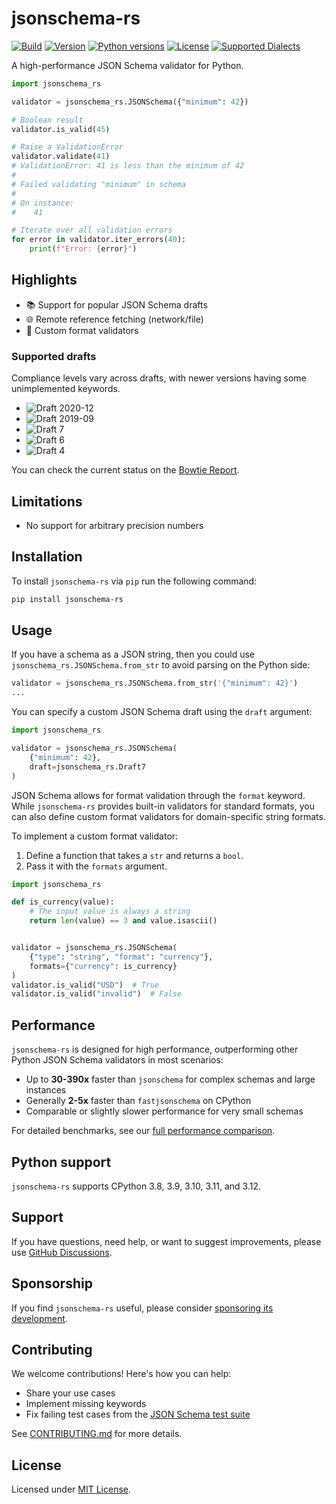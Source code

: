 # jsonschema-rs

[![Build](https://img.shields.io/github/actions/workflow/status/Stranger6667/jsonschema-rs/ci.yml?branch=master&style=flat-square)](https://github.com/Stranger6667/jsonschema-rs/actions)
[![Version](https://img.shields.io/pypi/v/jsonschema-rs.svg?style=flat-square)](https://pypi.org/project/jsonschema-rs/)
[![Python versions](https://img.shields.io/pypi/pyversions/jsonschema-rs.svg?style=flat-square)](https://pypi.org/project/jsonschema-rs/)
[![License](https://img.shields.io/pypi/l/jsonschema-rs.svg?style=flat-square)](https://opensource.org/licenses/MIT)
[<img alt="Supported Dialects" src="https://img.shields.io/endpoint?url=https%3A%2F%2Fbowtie.report%2Fbadges%2Frust-jsonschema%2Fsupported_versions.json&style=flat-square">](https://bowtie.report/#/implementations/rust-jsonschema)

A high-performance JSON Schema validator for Python.

```python
import jsonschema_rs

validator = jsonschema_rs.JSONSchema({"minimum": 42})

# Boolean result
validator.is_valid(45)

# Raise a ValidationError
validator.validate(41)
# ValidationError: 41 is less than the minimum of 42
#
# Failed validating "minimum" in schema
#
# On instance:
#    41

# Iterate over all validation errors
for error in validator.iter_errors(40):
    print(f"Error: {error}")
```

## Highlights

- 📚 Support for popular JSON Schema drafts
- 🌐 Remote reference fetching (network/file)
- 🔧 Custom format validators

### Supported drafts

Compliance levels vary across drafts, with newer versions having some unimplemented keywords.

- ![Draft 2020-12](https://img.shields.io/endpoint?url=https%3A%2F%2Fbowtie.report%2Fbadges%2Frust-jsonschema%2Fcompliance%2Fdraft2020-12.json)
- ![Draft 2019-09](https://img.shields.io/endpoint?url=https%3A%2F%2Fbowtie.report%2Fbadges%2Frust-jsonschema%2Fcompliance%2Fdraft2019-09.json)
- ![Draft 7](https://img.shields.io/endpoint?url=https%3A%2F%2Fbowtie.report%2Fbadges%2Frust-jsonschema%2Fcompliance%2Fdraft7.json)
- ![Draft 6](https://img.shields.io/endpoint?url=https%3A%2F%2Fbowtie.report%2Fbadges%2Frust-jsonschema%2Fcompliance%2Fdraft6.json)
- ![Draft 4](https://img.shields.io/endpoint?url=https%3A%2F%2Fbowtie.report%2Fbadges%2Frust-jsonschema%2Fcompliance%2Fdraft4.json)

You can check the current status on the [Bowtie Report](https://bowtie.report/#/implementations/rust-jsonschema).

## Limitations

- No support for arbitrary precision numbers

## Installation

To install `jsonschema-rs` via `pip` run the following command:

```bash
pip install jsonschema-rs
```

## Usage

If you have a schema as a JSON string, then you could use
`jsonschema_rs.JSONSchema.from_str` to avoid parsing on the
Python side:

```python
validator = jsonschema_rs.JSONSchema.from_str('{"minimum": 42}')
...
```

You can specify a custom JSON Schema draft using the `draft` argument:

```python
import jsonschema_rs

validator = jsonschema_rs.JSONSchema(
    {"minimum": 42}, 
    draft=jsonschema_rs.Draft7
)
```

JSON Schema allows for format validation through the `format` keyword. While `jsonschema-rs`
provides built-in validators for standard formats, you can also define custom format validators
for domain-specific string formats.

To implement a custom format validator:

1. Define a function that takes a `str` and returns a `bool`.
2. Pass it with the `formats` argument.

```python
import jsonschema_rs

def is_currency(value):
    # The input value is always a string
    return len(value) == 3 and value.isascii()


validator = jsonschema_rs.JSONSchema(
    {"type": "string", "format": "currency"}, 
    formats={"currency": is_currency}
)
validator.is_valid("USD")  # True
validator.is_valid("invalid")  # False
```

## Performance

`jsonschema-rs` is designed for high performance, outperforming other Python JSON Schema validators in most scenarios:

- Up to **30-390x** faster than `jsonschema` for complex schemas and large instances
- Generally **2-5x** faster than `fastjsonschema` on CPython
- Comparable or slightly slower performance for very small schemas

For detailed benchmarks, see our [full performance comparison](BENCHMARKS.md).

## Python support

`jsonschema-rs` supports CPython 3.8, 3.9, 3.10, 3.11, and 3.12.

## Support

If you have questions, need help, or want to suggest improvements, please use [GitHub Discussions](https://github.com/Stranger6667/jsonschema-rs/discussions).

## Sponsorship

If you find `jsonschema-rs` useful, please consider [sponsoring its development](https://github.com/sponsors/Stranger6667).

## Contributing

We welcome contributions! Here's how you can help:

- Share your use cases
- Implement missing keywords
- Fix failing test cases from the [JSON Schema test suite](https://bowtie.report/#/implementations/rust-jsonschema)

See [CONTRIBUTING.md](../../CONTRIBUTING.md) for more details.

## License

Licensed under [MIT License](LICENSE).

